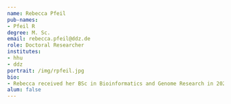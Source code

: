 ```yaml
---
name: Rebecca Pfeil
pub-names:
- Pfeil R
degree: M. Sc.
email: rebecca.pfeil@ddz.de
role: Doctoral Researcher
institutes:
- hhu
- ddz
portrait: /img/rpfeil.jpg
bio: 
- Rebecca received her BSc in Bioinformatics and Genome Research in 2022 from Bielefeld University and her MSc in 2024 in Life Science Informatics from the University of Helsinki. In August of 2024, she started as a PhD student at the CoDia lab. Her current research interests include distance graphs, single cell data analysis and genome rearrangements.
alum: false
---
```

